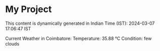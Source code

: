 # My Project

This content is dynamically generated in Indian Time (IST): 2024-03-07 17:06:47 IST


Current Weather in Coimbatore:
Temperature: 35.88 °C
Condition: few clouds
